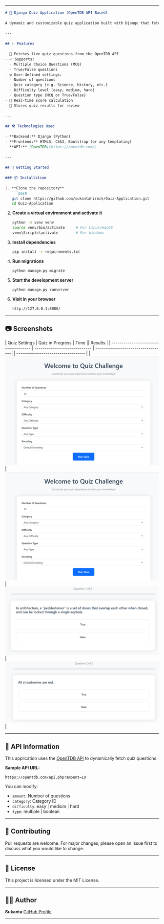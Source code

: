 
---

````markdown
# 🧠 Django Quiz Application (OpenTDB API Based)

A dynamic and customizable quiz application built with Django that fetches questions from the Open Trivia Database (OpenTDB) API. Supports multiple question types (MCQ, True/False) with options to select number of questions, category, and difficulty level.

---

## ✨ Features

- 🔄 Fetches live quiz questions from the OpenTDB API
- ✅ Supports:
  - Multiple Choice Questions (MCQ)
  - True/False questions
- ⚙️ User-defined settings:
  - Number of questions
  - Quiz category (e.g. Science, History, etc.)
  - Difficulty level (easy, medium, hard)
  - Question type (MCQ or True/False)
- 🎯 Real-time score calculation
- 💾 Stores quiz results for review

---

## 🛠️ Technologies Used

- **Backend:** Django (Python)
- **Frontend:** HTML5, CSS3, Bootstrap (or any templating)
- **API:** [OpenTDB](https://opentdb.com/)

---

## 🚀 Getting Started

### 📦 Installation

1. **Clone the repository**
   ```bash
   git clone https://github.com/sukantahirock/Quiz-Application.git
   cd Quiz-Application
````

2. **Create a virtual environment and activate it**

   ```bash
   python -m venv venv
   source venv/bin/activate     # For Linux/macOS
   venv\Scripts\activate        # For Windows
   ```

3. **Install dependencies**

   ```bash
   pip install -r requirements.txt
   ```

4. **Run migrations**

   ```bash
   python manage.py migrate
   ```

5. **Start the development server**

   ```bash
   python manage.py runserver
   ```

6. **Visit in your browser**

   ```
   http://127.0.0.1:8000/
   ```

---

## 📷 Screenshots

| Quiz Settings                         | Quiz in Progress              | Time                                || Results                             |
| ------------------------------------- | ----------------------------- | ----------------------------------- || ----------------------------------- |
| ![settings](screenshots/sukq1.png) | ![quiz](screenshots/sukq1.png) | ![Running](screenshots/sukq2.png) |  ![results](screenshots/sukq3.png) |



---

## 🧩 API Information

This application uses the [OpenTDB API](https://opentdb.com/) to dynamically fetch quiz questions.

**Sample API URL:**

```
https://opentdb.com/api.php?amount=10
```

You can modify:

* `amount`: Number of questions
* `category`: Category ID
* `difficulty`: easy | medium | hard
* `type`: multiple | boolean

---

## 🤝 Contributing

Pull requests are welcome. For major changes, please open an issue first to discuss what you would like to change.

---

## 📄 License

This project is licensed under the MIT License.

---

## 👨‍💻 Author

**Sukanta**
[GitHub Profile](https://github.com/sukantahirock)

---

```
